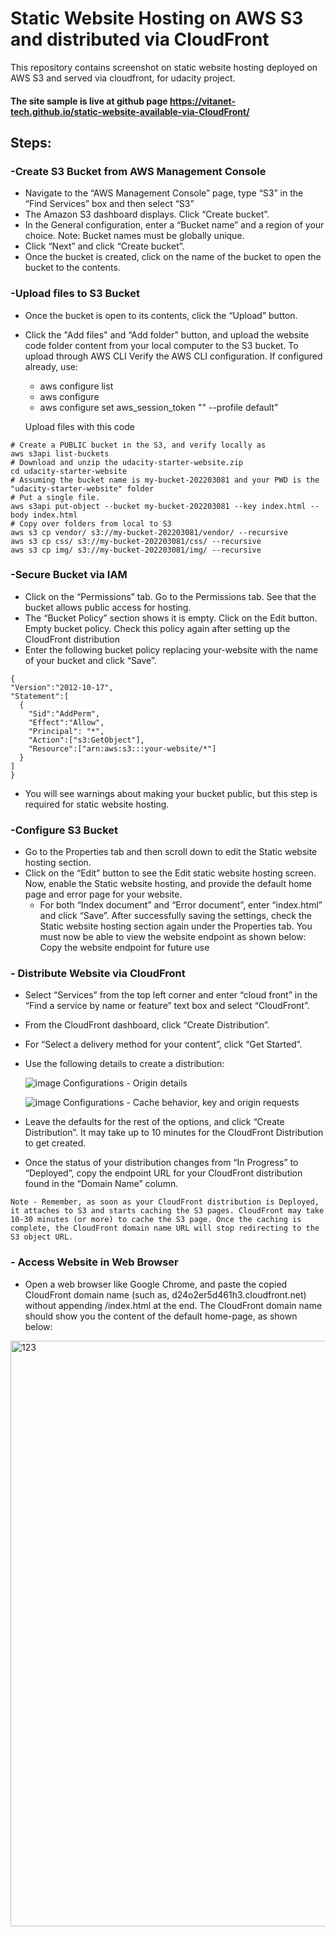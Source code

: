 # Static Website Hosting on AWS S3 and distributed via CloudFront

This repository contains screenshot on static website hosting deployed on AWS S3 and served via cloudfront, for udacity project.

#### The site sample is live at github page https://vitanet-tech.github.io/static-website-available-via-CloudFront/

## Steps:

### -Create S3 Bucket from AWS Management Console
- Navigate to the “AWS Management Console” page, type “S3” in the “Find Services” box and then select “S3”
- The Amazon S3 dashboard displays. Click “Create bucket”.
- In the General configuration, enter a “Bucket name” and a region of your choice. Note: Bucket names must be globally unique.
- Click “Next” and click “Create bucket”.
- Once the bucket is created, click on the name of the bucket to open the bucket to the contents.

### -Upload files to S3 Bucket
- Once the bucket is open to its contents, click the “Upload” button.
- Click the "Add files" and “Add folder” button, and upload the website code folder content from your local computer to the S3 bucket.
  To upload through AWS CLI
  Verify the AWS CLI configuration. If configured already, use:
  - aws configure list
  - aws configure 
  - aws configure set aws_session_token "<TOKEN>" --profile default" 
  
  Upload files with this code
 ``` 
# Create a PUBLIC bucket in the S3, and verify locally as 
aws s3api list-buckets 
# Download and unzip the udacity-starter-website.zip 
cd udacity-starter-website 
# Assuming the bucket name is my-bucket-202203081 and your PWD is the "udacity-starter-website" folder 
# Put a single file. 
aws s3api put-object --bucket my-bucket-202203081 --key index.html --body index.html 
# Copy over folders from local to S3 
aws s3 cp vendor/ s3://my-bucket-202203081/vendor/ --recursive 
aws s3 cp css/ s3://my-bucket-202203081/css/ --recursive 
aws s3 cp img/ s3://my-bucket-202203081/img/ --recursive 
```
  
### -Secure Bucket via IAM
  - Click on the “Permissions” tab.
    Go to the Permissions tab. See that the bucket allows public access for hosting.
  - The “Bucket Policy” section shows it is empty. Click on the Edit button.
    Empty bucket policy. Check this policy again after setting up the CloudFront distribution
  - Enter the following bucket policy replacing your-website with the name of your bucket and click “Save”.
  ```
  {
  "Version":"2012-10-17",
  "Statement":[
    {
      "Sid":"AddPerm",
      "Effect":"Allow",
      "Principal": "*",
      "Action":["s3:GetObject"],
      "Resource":["arn:aws:s3:::your-website/*"]
    }
  ]
}
  ```
- You will see warnings about making your bucket public, but this step is required for static website hosting.  
  
### -Configure S3 Bucket  
- Go to the Properties tab and then scroll down to edit the Static website hosting section.
- Click on the “Edit” button to see the Edit static website hosting screen. Now, enable the Static website hosting, and provide the default home page and error page for your website.
  - For both “Index document” and “Error document”, enter “index.html” and click “Save”. After successfully saving the settings, check the Static website hosting section again under the Properties tab. You must now be able to view the website endpoint as shown below:
  Copy the website endpoint for future use

### - Distribute Website via CloudFront
- Select “Services” from the top left corner and enter “cloud front” in the “Find a service by name or feature” text box and select “CloudFront”.
- From the CloudFront dashboard, click “Create Distribution”.
- For “Select a delivery method for your content”, click “Get Started”.
- Use the following details to create a distribution:
  
  ![image](https://user-images.githubusercontent.com/99427790/225037357-9b8918f7-6acf-4816-a045-bb6857755d7f.png)
      Configurations - Origin details
      
  ![image](https://user-images.githubusercontent.com/99427790/225038029-255754ac-f3e1-450e-a2ab-0886a0e5ad35.png)
      Configurations - Cache behavior, key and origin requests
      
- Leave the defaults for the rest of the options, and click “Create Distribution”. It may take up to 10 minutes for the CloudFront Distribution to get created.
- Once the status of your distribution changes from “In Progress” to “Deployed”, copy the endpoint URL for your CloudFront distribution found in the “Domain Name” column.
```
Note - Remember, as soon as your CloudFront distribution is Deployed, it attaches to S3 and starts caching the S3 pages. CloudFront may take 10-30 minutes (or more) to cache the S3 page. Once the caching is complete, the CloudFront domain name URL will stop redirecting to the S3 object URL.
```

### - Access Website in Web Browser
  
  - Open a web browser like Google Chrome, and paste the copied CloudFront domain name (such as, d24o2er5d461h3.cloudfront.net) without appending /index.html at the end. The CloudFront domain name should show you the content of the default home-page, as shown below:
  <img width="937" alt="123" src="https://user-images.githubusercontent.com/99427790/225043213-a2ad3384-6aa2-406c-a908-e12c65cc1bcc.PNG">
